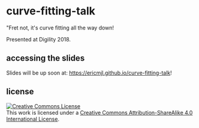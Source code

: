 # curve-fitting-talk

"Fret not, it's curve fitting all the way down!

Presented at Digility 2018.

## accessing the slides

Slides will be up soon at: https://ericmjl.github.io/curve-fitting-talk!

## license

<a rel="license" href="http://creativecommons.org/licenses/by-sa/4.0/"><img alt="Creative Commons License" style="border-width:0" src="https://i.creativecommons.org/l/by-sa/4.0/88x31.png" /></a><br />This work is licensed under a <a rel="license" href="http://creativecommons.org/licenses/by-sa/4.0/">Creative Commons Attribution-ShareAlike 4.0 International License</a>.
